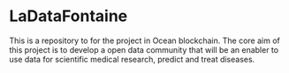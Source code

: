 # LaDataFontaine
This is a repository to for the project in Ocean blockchain. The core aim of this project is to develop a open data community that will be an enabler to use data for scientific medical research, predict and treat diseases.
